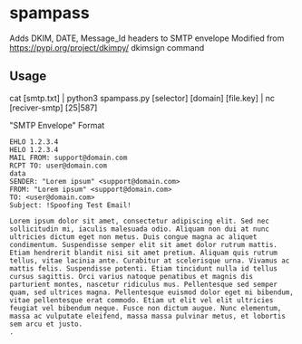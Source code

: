 # spampass
Adds DKIM, DATE, Message_Id headers to SMTP envelope
Modified from https://pypi.org/project/dkimpy/ dkimsign command

## Usage
cat [smtp.txt] | python3 spampass.py [selector] [domain] [file.key] | nc [reciver-smtp] [25|587]

"SMTP Envelope" Format
```
EHLO 1.2.3.4
HELO 1.2.3.4
MAIL FROM: support@domain.com
RCPT TO: user@domain.com
data
SENDER: "Lorem ipsum" <support@domain.com>
FROM: "Lorem ipsum" <support@domain.com> 
TO: <user@domain.com>
Subject: !Spoofing Test Email!

Lorem ipsum dolor sit amet, consectetur adipiscing elit. Sed nec sollicitudin mi, iaculis malesuada odio. Aliquam non dui at nunc ultricies dictum eget non metus. Duis congue magna ac aliquet condimentum. Suspendisse semper elit sit amet dolor rutrum mattis. Etiam hendrerit blandit nisi sit amet pretium. Aliquam quis rutrum tellus, vitae lacinia ante. Curabitur at scelerisque urna. Vivamus ac mattis felis. Suspendisse potenti. Etiam tincidunt nulla id tellus cursus sagittis. Orci varius natoque penatibus et magnis dis parturient montes, nascetur ridiculus mus. Pellentesque sed semper quam, sed ultrices magna. Pellentesque euismod dolor eget mi bibendum, vitae pellentesque erat commodo. Etiam ut elit vel elit ultricies feugiat vel bibendum neque. Fusce non dictum augue. Nunc elementum, massa ac vulputate eleifend, massa massa pulvinar metus, et lobortis sem arcu et justo.
.

```
